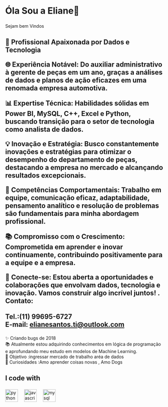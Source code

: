 <h1 align="left">Óla Sou a Eliane👋</h1>

###

<p align="left">Sejam bem Vindos</p>

###

<h2 align="left">🚀 Profissional Apaixonada por Dados e Tecnologia

🌐 Experiência Notável: Do auxiliar administrativo à gerente de peças em um ano, graças a análises de dados e planos de ação eficazes em uma renomada empresa automotiva.

📊 Expertise Técnica: Habilidades sólidas em Power BI, MySQL, C++, Excel e Python, buscando transição para o setor de tecnologia como analista de dados.

💡 Inovação e Estratégia: Busco constantemente inovações e estratégias para otimizar o desempenho do departamento de peças, destacando a empresa no mercado e alcançando resultados excepcionais.

🤝 Competências Comportamentais: Trabalho em equipe, comunicação eficaz, adaptabilidade, pensamento analítico e resolução de problemas são fundamentais para minha abordagem profissional.

📚 Compromisso com o Crescimento: Comprometida em aprender e inovar continuamente, contribuindo positivamente para a equipe e a empresa.

🔗 Conecte-se: Estou aberta a oportunidades e colaborações que envolvam dados, tecnologia e inovação. Vamos construir algo incrível juntos!
.<br>Contato: <br><br>Tel.:(11) 99695-6727<br>E-mail: elianesantos.ti@outlook.com</h2>

###

<p align="left">✨ Criando bugs de 2018<br>📚 Atualmente estou adquirindo conhecimentos em lógica de programação e aprofundando meu estudo em modelos de Machine Learning.<br>🎯 Objetivo :ingressar mercado de trabalho aréa de  dados <br>🎲  Curiosidades :Amo aprender coisas  novas , Amo  Dogs</p>

###

<h2 align="left">I code with</h2>

###

<div align="left">
  <img src="https://cdn.jsdelivr.net/gh/devicons/devicon/icons/python/python-original.svg" height="40" alt="python logo"  />
  <img width="12" />
  <img src="https://cdn.jsdelivr.net/gh/devicons/devicon/icons/javascript/javascript-original.svg" height="40" alt="javascript logo"  />
  <img width="12" />
  <img src="https://cdn.jsdelivr.net/gh/devicons/devicon/icons/mysql/mysql-original.svg" height="40" alt="mysql logo"  />
</div>

###
